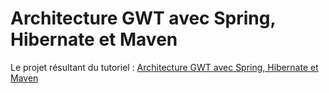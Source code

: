 Architecture GWT avec Spring, Hibernate et Maven
=====================================

Le projet résultant du tutoriel : <a href="http://blog.guillaumeleone.fr/architecture-gwt-avec-spring-hibernate-et-maven/">Architecture GWT avec Spring, Hibernate et Maven</a>
